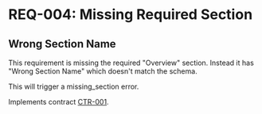 # REQ-004: Missing Required Section

## Wrong Section Name

This requirement is missing the required "Overview" section.
Instead it has "Wrong Section Name" which doesn't match the schema.

This will trigger a missing_section error.

Implements contract [CTR-001](CTR-001).
